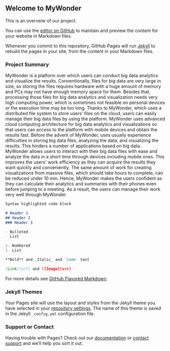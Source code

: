 ## Welcome to MyWonder
This is an overveiw of our project.

You can use the [editor on GitHub](https://github.com/FeilongWu/MyWonder/edit/gh-pages/index.md) to maintain and preview the content for your website in Markdown files.

Whenever you commit to this repository, GitHub Pages will run [Jekyll](https://jekyllrb.com/) to rebuild the pages in your site, from the content in your Markdown files.

### Project Summary

MyWonder is a platform over which users can conduct big data analytics and visualize the results. Conventionally, files for big data are very large in size, so storing the files requires hardware with a huge amount of memory and PCs may not have enough memory space for them. Besides that, processing those files for big data analytics and visualization needs very high computing power, which is sometimes not feasible on personal devices or the execution time may be too long. Thanks to MyWonder, which uses a distributed file system to store users’ files on the cloud, users can easily manage their big data files by using the platform. MyWonder uses advanced cloud computing architecture for big data analytics and visualizations so that users can access to the platform with mobile devices and obtain the results fast. Before the advent of MyWonder, uses usually experience difficulties in storing big data files, analyzing the data, and visualizing the results. This hinders a number of applications based on big data. MyWonder allows users to interact with their big data files with ease and analyze the data in a short time through devices including mobile ones. This improves the users’ work efficiency as they can acquire the results they want quickly and conveniently. The same amount of work for creating visualizations from massive files, which should take hours to complete, can be reduced under 10 min. Hence, MyWonder makes the users confident as they can calculate their analytics and summaries with their phones even before jumping to a meeting. As a result, the users can manage their work very well through MyWonder.

```markdown
Syntax highlighted code block

# Header 1
## Header 2
### Header 3

- Bulleted
- List

1. Numbered
2. List

**Bold** and _Italic_ and `Code` text

[Link](url) and ![Image](src)
```

For more details see [GitHub Flavored Markdown](https://guides.github.com/features/mastering-markdown/).

### Jekyll Themes

Your Pages site will use the layout and styles from the Jekyll theme you have selected in your [repository settings](https://github.com/FeilongWu/MyWonder/settings). The name of this theme is saved in the Jekyll `_config.yml` configuration file.

### Support or Contact

Having trouble with Pages? Check out our [documentation](https://docs.github.com/categories/github-pages-basics/) or [contact support](https://github.com/contact) and we’ll help you sort it out.
